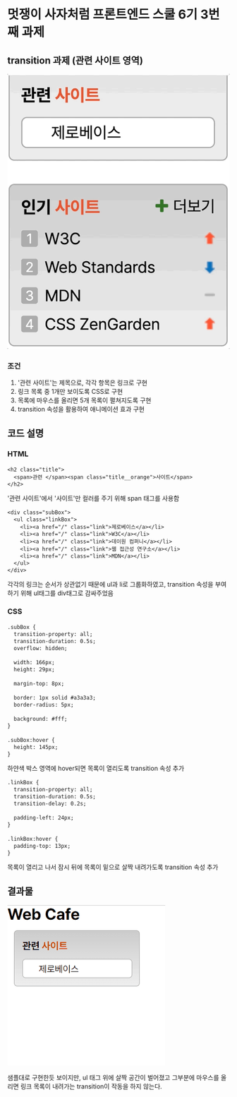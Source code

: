 # 멋쟁이 사자처럼 프론트엔드 스쿨 6기 3번째 과제

## transition 과제 (관련 사이트 영역)

<img src="./images/sample.gif">

### 조건

1. '관련 사이트'는 제목으로, 각각 항목은 링크로 구현
2. 링크 목록 중 1개만 보이도록 CSS로 구현
3. 목록에 마우스를 올리면 5개 목록이 펼쳐지도록 구현
4. transition 속성을 활용하여 애니메이션 효과 구현

## 코드 설명

### HTML

```
<h2 class="title">
  <span>관련 </span><span class="title__orange">사이트</span>
</h2>
```

'관련 사이트'에서 '사이트'만 컬러를 주기 위해 span 태그를 사용함

```
<div class="subBox">
  <ul class="linkBox">
    <li><a href="/" class="link">제로베이스</a></li>
    <li><a href="/" class="link">W3C</a></li>
    <li><a href="/" class="link">데이원 컴퍼니</a></li>
    <li><a href="/" class="link">웹 접근성 연구소</a></li>
    <li><a href="/" class="link">MDN</a></li>
  </ul>
</div>
```

각각의 링크는 순서가 상관없기 때문에 ul과 li로 그룹화하였고, transition 속성을 부여하기 위해 ul태그를 div태그로 감싸주었음

### CSS

```
.subBox {
  transition-property: all;
  transition-duration: 0.5s;
  overflow: hidden;

  width: 166px;
  height: 29px;

  margin-top: 8px;

  border: 1px solid #a3a3a3;
  border-radius: 5px;

  background: #fff;
}

.subBox:hover {
  height: 145px;
}
```

하얀색 박스 영역에 hover되면 목록이 열리도록 transition 속성 추가

```
.linkBox {
  transition-property: all;
  transition-duration: 0.5s;
  transition-delay: 0.2s;

  padding-left: 24px;
}

.linkBox:hover {
  padding-top: 13px;
}
```

목록이 열리고 나서 잠시 뒤에 목록이 밑으로 살짝 내려가도록 transition 속성 추가

## 결과물

<img src="./images/completed.gif">

샘플대로 구현한듯 보이지만, ul 태그 위에 살짝 공간이 벌어졌고 그부분에 마우스를 올리면 링크 목록이 내려가는 transition이 작동을 하지 않는다.
